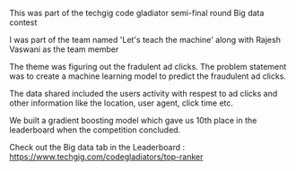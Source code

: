 This was part of the techgig code gladiator semi-final round Big data contest

I was part of the team named 'Let's teach the machine' along with Rajesh Vaswani as the team member

The theme was figuring out the fradulent ad clicks. The problem statement was to create a machine learning model to predict the fraudulent ad clicks.

The data shared included the users activity with respest to ad clicks and other information like the location, user agent, click time etc.

We built a gradient boosting model which gave us 10th place in the leaderboard when the competition concluded.

Check out the Big data tab in the Leaderboard : https://www.techgig.com/codegladiators/top-ranker
